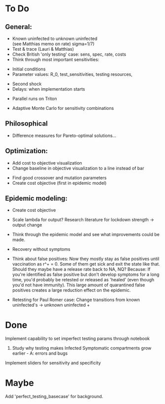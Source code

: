 ﻿# To Do

## General:
- Known uninfected to unknown uninfected <br>(see Matthias memo on rate) sigma=1/7)
- Test & trace (Lauri & Matthias)
- Check British 'only testing' case: sens, spec, rate, costs
- Think through most important sensitivities:
* Initial conditions
* Parameter values: R_0, test_sensitivities, testing resources, 
- Second shock
- Delays: when implementation starts
+ Parallel runs on Triton
- Adaptive Monte Carlo for sensitivity combinations

## Philosophical
- Difference measures for Pareto-optimal solutions...
## Optimization:

- Add cost to objective visualization
- Change baseline in objective visualization to a line instead of bar
* Find good crossover and mutation parameters
* Create cost objective (first in epidemic model)

## Epidemic modeling:

+  Create cost objective
- Scale lambda for output? Research literature for lockdown strength -> output change
* Think through the epidemic model and see what improvements could be made.
- Recovery without symptoms
- Think about false positives: Now they mostly stay as false positives until vaccination as r^+ = 0. Some of them get sick and exit the state like that. Should they maybe have a release rate back to NA, NQ? Because: If you're identified as false positive but don't develop symptoms for a long time, you'd probably be retested or released as 'healed' (even though you'd not have immunity). This large amount of quarantined false positives creates a large reduction effect on the epidemic.

- Retesting for Paul Romer case: Change transitions from known uninfected's -> unknown uninfected + 

# Done

Implement capability to set imperfect testing params through notebook
1) Study why testing makes Infected Symptomatic compartments grow earlier - A: errors and bugs

Implement sliders for sensitivity and specificity

# Maybe

Add 'perfect_testing_basecase' for background. 
